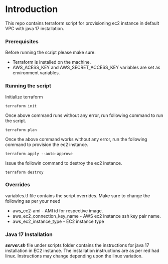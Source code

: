 # Introduction

This repo contains terraform script for provisioning ec2 instance in default VPC with java 17 installation.

### Prerequisites
Before running the script please make sure:

* Terraform is installed on the machine.
* AWS_ACESS_KEY and AWS_SECRET_ACCESS_KEY variables are set as environment variables.

### Running the script

Initialize terraform 

```
terraform init
```
Once above command runs without any error, run following command to run the script.
```
terraform plan
```
Once the above command works without any error, run the following command to provision the ec2 instance.

```
terraform apply --auto-approve
```
Issue the followin command to destroy the ec2 instance.

```
terraform destroy
```

### Overrides

variables.tf file contains the script overrides. Make sure to change the following as per your need

* aws_ec2-ami - AMI id for respective image.
* aws_ec2_connection_key_name - AWS ec2 instance ssh key pair name.
* aws_ec2_instance_type - EC2 instance type

### Java 17 Installation

***server.sh*** file under scripts folder contains the instructions for java 17 installation in EC2 instance. The installation instructions are as per red had linux. Instructions may change depending upon the linux variation.